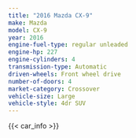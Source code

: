 ```yaml
---
title: "2016 Mazda CX-9"
make: Mazda
model: CX-9
year: 2016
engine-fuel-type: regular unleaded
engine-hp: 227
engine-cylinders: 4
transmission-type: Automatic
driven-wheels: Front wheel drive
number-of-doors: 4
market-category: Crossover
vehicle-size: Large
vehicle-style: 4dr SUV
---
```


{{< car_info >}}
